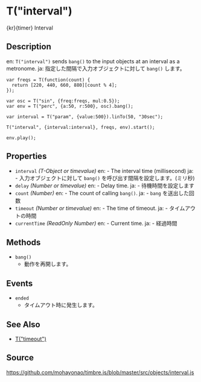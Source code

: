 T("interval")
=============
{kr}{timer} Interval

## Description ##
en: `T("interval")` sends `bang()` to the input objects at an interval as a metronome.
ja: 指定した間隔で入力オブジェクトに対して `bang()` します。

```timbre
var freqs = T(function(count) {
  return [220, 440, 660, 880][count % 4];
});

var osc = T("sin", {freq:freqs, mul:0.5});
var env = T("perc", {a:50, r:500}, osc).bang();

var interval = T("param", {value:500}).linTo(50, "30sec");

T("interval", {interval:interval}, freqs, env).start();

env.play();
```

## Properties ##
- `interval` _(T-Object or timevalue)_
en:  - The interval time (millisecond)
ja:  - 入力オブジェクトに対して `bang()` を呼び出す間隔を設定します。(ミリ秒)
- `delay` _(Number or timevalue)_
en:  - Delay time.
ja:  - 待機時間を設定します
- `count` _(Number)_
en:  - The count of calling `bang()`.
ja:  - `bang` を送出した回数
- `timeout` _(Number or timevalue)_
en:  - The time of timeout.
ja:  - タイムアウトの時間
- `currentTime` _(ReadOnly Number)_
en:  - Current time.
ja:  - 経過時間

## Methods ##
- `bang()`
  - 動作を再開します。

## Events ##
- `ended`
  - タイムアウト時に発生します。

## See Also ##
- [T("timeout")](./timeout.html)

## Source ##
https://github.com/mohayonao/timbre.js/blob/master/src/objects/interval.js
